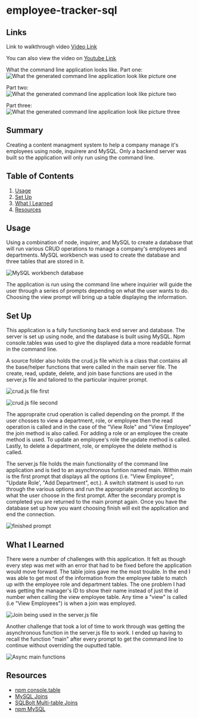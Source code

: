 # employee-tracker-sql

## Links
Link to walkthrough video [Video Link](https://drive.google.com/file/d/1d6P9nFZTJyfAEws1y9G8UdExHvlYrN_L/view)

You can also view the video on [Youtube Link](hhttps://www.youtube.com/watch?v=FHFmDh0qUuc)

What the command line application looks like. 
Part one: ![What the generated command line application look like picture one](pictures/Finished-1.png)

Part two: ![What the generated command line application look like picture two](pictures/finished-2.png)

Part three: ![What the generated command line application look like picture three](pictures/finished-3.png)

## Summary
Creating a content managment system to help a company manage it's employees using node, inquirere and MySQL. Only a backend server was built so the application will only run using the command line.  

## Table of Contents
1. [Usage](#usage)
2. [Set Up](#set-up)
3. [What I Learned](#what-i-learned)
4. [Resources](#resources)

## Usage
Using a combination of node, inquirer, and MySQL to create a database that will run various CRUD operations to manage a company's employees and departments. MySQL workbench was used to create the database and three tables that are stored in it. 

![MySQL workbench database](pictures/mysql-workbench.png)

The application is run using the command line where inquirier will guide the user through a series of prompts depending on what the user wants to do. Choosing the view prompt will bring up a table displaying the information. 

## Set Up
This application is a fully functioning back end server and database. The server is set up using node, and the database is built using MySQL. Npm console.tables was used to give the displayed data a more readable format in the command line. 

A source folder also holds the crud.js file which is a class that contains all the base/helper functions that were called in the main server file. The create, read, update, delete, and join base functions are used in the server.js file and taliored to the particular inquirer prompt.

![crud.js file first](pictures/crud-1.png)

![crud.js file second](pictures/crud-2.png)

The appropraite crud operation is called depending on the prompt. If the user chosses to view a department, role, or employee then the read operation is called and in the case of the "View Role" and "View Employee" the join method is also called.
For adding a role or an employee the create method is used. To update an employee's role the update method is called. Lastly, to delete a department, role, or employee the delete method is called. 

The server.js file holds the main functionality of the command line application and is tied to an asynchronous funtion named main. Within main is the first prompt that displays all the options (i.e. "View Employee", "Update Role', "Add Department", ect.). A switch statment is used to run through the various options and run the appropriate prompt according to what the user choose in the first prompt. After the secondary prompt is completed you are returned to the main prompt again. Once you have the database set up how you want choosing finish will exit the application and end the connection. 

![finished prompt](pictures/done.png)

## What I Learned
There were a number of challenges with this application. It felt as though every step was met with an error that had to be fixed before the application would move forward. The table joins gave me the most trouble. In the end I was able to get most of the information from the employee table to match up with the employee role and department tables. The one problem I had was getting the manager's ID to show their name instead of just the id number when calling the view employee table. Any time a "view" is called (i.e "View Employees") is when a join was employed.  

![Join being used in the server.js file](pictures/join-used.png)

Another challenge that took a lot of time to work through was getting the asynchronous function in the server.js file to work. I ended up having to recall the function "main" after every prompt to get the command line to continue without overriding the ouputted table. 

![Async main functions](pictures/bring-me-back.png)

## Resources
* [npm console.table](https://www.npmjs.com/package/console.table)
* [MySQL Joins](https://www.techonthenet.com/mysql/joins.php#:~:text=MySQL%20JOINS%20are%20used%20to,or%20sometimes%20called%20simple%20join)
* [SQLBolt Multi-table Joins](https://sqlbolt.com/lesson/select_queries_with_joins)
* [npm MySQL](https://www.npmjs.com/package/mysql) 